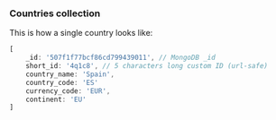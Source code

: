 ### Countries collection

This is how a single country looks like:

~~~javascript
[
	_id: '507f1f77bcf86cd799439011', // MongoDB _id
	short_id: '4q1c8', // 5 characters long custom ID (url-safe)
	country_name: 'Spain',
	country_code: 'ES'
	currency_code: 'EUR',
	continent: 'EU'
]
~~~
